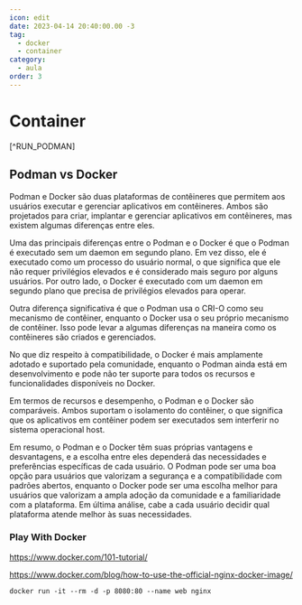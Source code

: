 ```yaml
---
icon: edit
date: 2023-04-14 20:40:00.00 -3
tag:
  - docker
  - container
category:
  - aula
order: 3
---
```


# Container

[^RUN_PODMAN]

## Podman vs Docker

Podman e Docker são duas plataformas de contêineres que permitem aos usuários executar e gerenciar aplicativos em contêineres. Ambos são projetados para criar, implantar e gerenciar aplicativos em contêineres, mas existem algumas diferenças entre eles.

Uma das principais diferenças entre o Podman e o Docker é que o Podman é executado sem um daemon em segundo plano. Em vez disso, ele é executado como um processo do usuário normal, o que significa que ele não requer privilégios elevados e é considerado mais seguro por alguns usuários. Por outro lado, o Docker é executado com um daemon em segundo plano que precisa de privilégios elevados para operar.

Outra diferença significativa é que o Podman usa o CRI-O como seu mecanismo de contêiner, enquanto o Docker usa o seu próprio mecanismo de contêiner. Isso pode levar a algumas diferenças na maneira como os contêineres são criados e gerenciados.

No que diz respeito à compatibilidade, o Docker é mais amplamente adotado e suportado pela comunidade, enquanto o Podman ainda está em desenvolvimento e pode não ter suporte para todos os recursos e funcionalidades disponíveis no Docker.

Em termos de recursos e desempenho, o Podman e o Docker são comparáveis. Ambos suportam o isolamento do contêiner, o que significa que os aplicativos em contêiner podem ser executados sem interferir no sistema operacional host.

Em resumo, o Podman e o Docker têm suas próprias vantagens e desvantagens, e a escolha entre eles dependerá das necessidades e preferências específicas de cada usuário. O Podman pode ser uma boa opção para usuários que valorizam a segurança e a compatibilidade com padrões abertos, enquanto o Docker pode ser uma escolha melhor para usuários que valorizam a ampla adoção da comunidade e a familiaridade com a plataforma. Em última análise, cabe a cada usuário decidir qual plataforma atende melhor às suas necessidades.

### Play With Docker 


https://www.docker.com/101-tutorial/

https://www.docker.com/blog/how-to-use-the-official-nginx-docker-image/

```console
docker run -it --rm -d -p 8080:80 --name web nginx
```